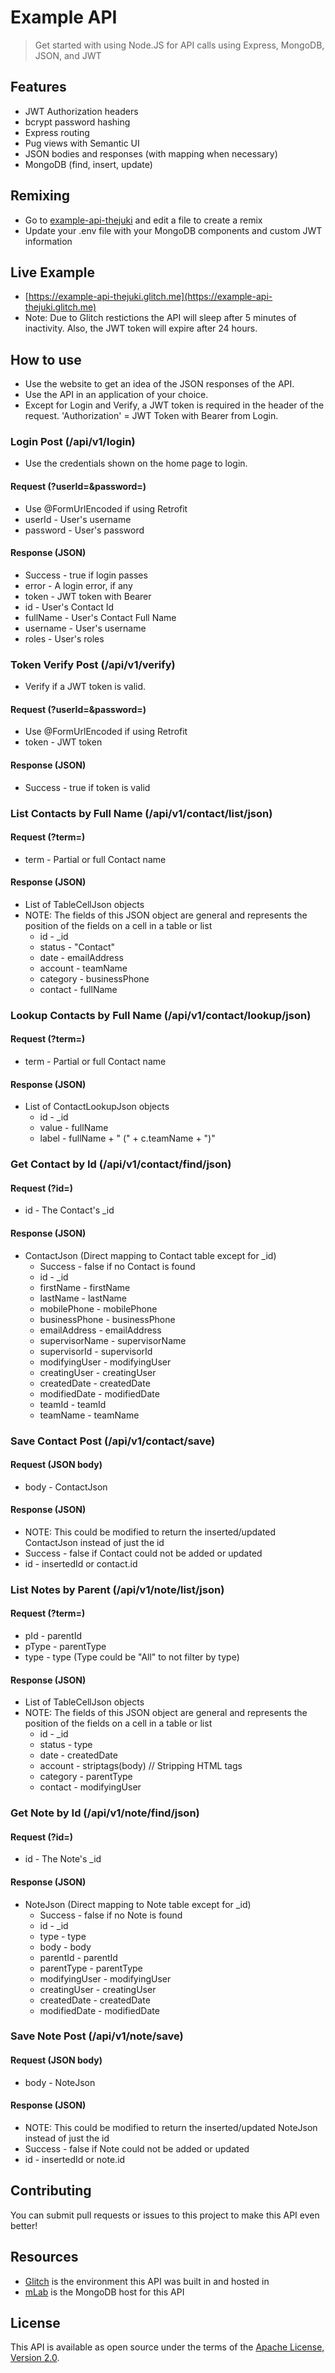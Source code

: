 # Example API

> Get started with using Node.JS for API calls using Express, MongoDB, JSON, and JWT

## Features
- JWT Authorization headers
- bcrypt password hashing
- Express routing
- Pug views with Semantic UI
- JSON bodies and responses (with mapping when necessary)
- MongoDB (find, insert, update)

## Remixing
* Go to [example-api-thejuki](https://glitch.com/edit/#!/example-api-thejuki) and edit a file to create a remix
* Update your .env file with your MongoDB components and custom JWT information

## Live Example
* [https://example-api-thejuki.glitch.me](https://example-api-thejuki.glitch.me)
* Note: Due to Glitch restictions the API will sleep after 5 minutes of inactivity. Also, the JWT token will expire after 24 hours.

## How to use
* Use the website to get an idea of the JSON responses of the API.
* Use the API in an application of your choice.
* Except for Login and Verify, a JWT token is required in the header of the request. 'Authorization' = JWT Token with Bearer from Login.

### Login Post (/api/v1/login)
* Use the credentials shown on the home page to login.

#### Request (?userId=&password=) 
* Use @FormUrlEncoded if using Retrofit
* userId - User's username
* password - User's password

#### Response (JSON)
* Success - true if login passes
* error - A login error, if any
* token - JWT token with Bearer
* id - User's Contact Id
* fullName - User's Contact Full Name
* username - User's username
* roles - User's roles

### Token Verify Post (/api/v1/verify)
* Verify if a JWT token is valid.

#### Request (?userId=&password=) 
* Use @FormUrlEncoded if using Retrofit
* token - JWT token

#### Response (JSON)
* Success - true if token is valid

### List Contacts by Full Name (/api/v1/contact/list/json)

#### Request (?term=) 
* term - Partial or full Contact name

#### Response (JSON)
* List of TableCellJson objects
* NOTE: The fields of this JSON object are general and represents the position of the fields on a cell in a table or list
  * id - _id
  * status - "Contact"
  * date - emailAddress
  * account - teamName
  * category - businessPhone
  * contact - fullName
  
### Lookup Contacts by Full Name (/api/v1/contact/lookup/json)

#### Request (?term=) 
* term - Partial or full Contact name

#### Response (JSON)
* List of ContactLookupJson objects
  * id - _id
  * value - fullName
  * label - fullName + " (" + c.teamName + ")"
  
### Get Contact by Id (/api/v1/contact/find/json)

#### Request (?id=) 
* id - The Contact's _id

#### Response (JSON)
* ContactJson (Direct mapping to Contact table except for _id)
  * Success - false if no Contact is found
  * id - _id
  * firstName - firstName
  * lastName - lastName
  * mobilePhone - mobilePhone
  * businessPhone - businessPhone
  * emailAddress - emailAddress
  * supervisorName - supervisorName
  * supervisorId - supervisorId
  * modifyingUser - modifyingUser
  * creatingUser - creatingUser
  * createdDate - createdDate
  * modifiedDate - modifiedDate
  * teamId - teamId
  * teamName - teamName
  
### Save Contact Post (/api/v1/contact/save)

#### Request (JSON body) 
* body - ContactJson

#### Response (JSON)
* NOTE: This could be modified to return the inserted/updated ContactJson instead of just the id
* Success - false if Contact could not be added or updated
* id - insertedId or contact.id
  
### List Notes by Parent (/api/v1/note/list/json)

#### Request (?term=) 
* pId - parentId
* pType - parentType
* type - type (Type could be "All" to not filter by type)

#### Response (JSON)
* List of TableCellJson objects
* NOTE: The fields of this JSON object are general and represents the position of the fields on a cell in a table or list
  * id - _id
  * status - type
  * date - createdDate
  * account - striptags(body) // Stripping HTML tags
  * category - parentType
  * contact - modifyingUser
  
### Get Note by Id (/api/v1/note/find/json)

#### Request (?id=) 
* id - The Note's _id

#### Response (JSON)
* NoteJson (Direct mapping to Note table except for _id)
  * Success - false if no Note is found
  * id - _id
  * type - type
  * body - body
  * parentId - parentId
  * parentType - parentType
  * modifyingUser - modifyingUser
  * creatingUser - creatingUser
  * createdDate - createdDate
  * modifiedDate - modifiedDate
  
### Save Note Post (/api/v1/note/save)

#### Request (JSON body) 
* body - NoteJson

#### Response (JSON)
* NOTE: This could be modified to return the inserted/updated NoteJson instead of just the id
* Success - false if Note could not be added or updated
* id - insertedId or note.id
  
## Contributing
You can submit pull requests or issues to this project to make this API even better!

## Resources
* [Glitch](https://glitch.com) is the environment this API was built in and hosted in
* [mLab](https://mlab.com/) is the MongoDB host for this API

License
-----------------
This API is available as open source under the terms of the [Apache License, Version 2.0](http://www.apache.org/licenses/LICENSE-2.0).
